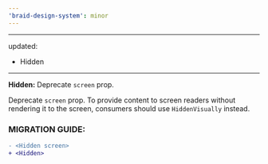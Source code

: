 ```yaml
---
'braid-design-system': minor
---
```


---
updated:
  - Hidden
---

**Hidden:** Deprecate `screen` prop.

Deprecate `screen` prop.
To provide content to screen readers without rendering it to the screen, consumers should use `HiddenVisually` instead.

### MIGRATION GUIDE:

```diff
- <Hidden screen>
+ <Hidden>
```